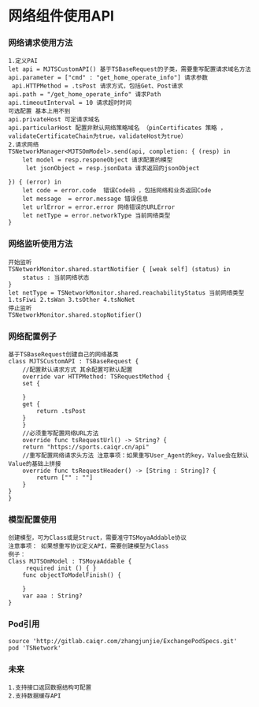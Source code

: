 # 网络组件使用API
### 网络请求使用方法

```
1.定义PAI
let api = MJTSCustomAPI() 基于TSBaseRequest的子类，需要重写配置请求域名方法
api.parameter = ["cmd" : "get_home_operate_info"] 请求参数
 api.HTTPMethod = .tsPost 请求方式，包括Get、Post请求
api.path = "/get_home_operate_info" 请求Path
api.timeoutInterval = 10 请求超时时间
可选配置 基本上用不到
api.privateHost 可定请求域名
api.particularHost 配置非默认网络策略域名 （pinCertificates 策略 ，validateCertificateChain为true，validateHost为true）
2.请求网络
TSNetworkManager<MJTSOmModel>.send(api, completion: { (resp) in
    let model = resp.responeObject 请求配置的模型
	 let jsonObject = resp.jsonData 请求返回的jsonObject
	 
}) { (error) in
    let code = error.code  错误Code码 ，包括网络和业务返回Code
    let message  = error.message 错误信息
    let urlError = error.error 网络错误的URLError
    let netType = error.networkType 当前网络类型
}
```
### 网络监听使用方法

```
开始监听
TSNetworkMonitor.shared.startNotifier { [weak self] (status) in
	status : 当前网络状态        
}
let netType = TSNetworkMonitor.shared.reachabilityStatus 当前网络类型1.tsFiwi 2.tsWan 3.tsOther 4.tsNoNet
停止监听
TSNetworkMonitor.shared.stopNotifier() 
```                             
### 网络配置例子
	基于TSBaseRequest创建自己的网络基类
	class MJTSCustomAPI : TSBaseRequest {
		//配置默认请求方式 其余配置可默认配置
		override var HTTPMethod: TSRequestMethod {
        set {
            
        }
        get {
            return .tsPost
        }
    	}
		//必须重写配置网络URL方法
    	override func tsRequestUrl() -> String? {
        return "https://sports.caiqr.cn/api"
      	//重写配置网络请求头方法 注意事项：如果重写User_Agent的key，Value会在默认Value的基础上拼接
      	override func tsRequestHeader() -> [String : String]? {
      		return ["" : ""]
      	}
    }
	}
### 模型配置使用
	创建模型，可为Class或是Struct，需要准守TSMoyaAddable协议
	注意事项： 如果想重写协议定义API，需要创建模型为Class
	例子：
	Class MJTSOmModel : TSMoyaAddable {
		 required init () { }
	    func objectToModelFinish() {
	        
	    }
	    var aaa : String?
	}
### Pod引用
	source 'http://gitlab.caiqr.com/zhangjunjie/ExchangePodSpecs.git'
	pod 'TSNetwork'
	
### 未来
    1.支持接口返回数据结构可配置
    2.支持数据缓存API